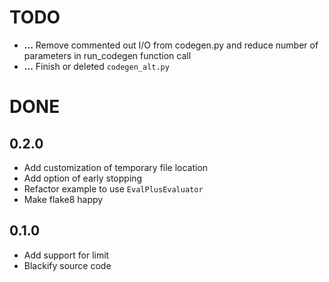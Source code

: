 # TODO
+ **...** Remove commented out I/O from codegen.py and reduce number of parameters in run_codegen function call
+ **...** Finish or deleted `codegen_alt.py`


# DONE

## 0.2.0
+ Add customization of temporary file location
+ Add option of early stopping
+ Refactor example to use `EvalPlusEvaluator`
+ Make flake8 happy

## 0.1.0
+ Add support for limit
+ Blackify source code

